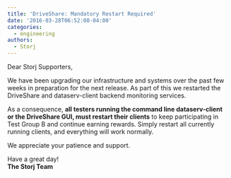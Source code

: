 ```yaml
---
title: 'DriveShare: Mandatory Restart Required'
date: '2016-03-28T06:52:00-04:00'
categories:
  - engineering
authors:
  - Storj
---
```

Dear Storj Supporters,  
  
We have been upgrading our infrastructure and systems over the past few weeks in preparation for the next release. As part of this we restarted the DriveShare and dataserv-client backend monitoring services.  

<!--more-->

As a consequence, **all testers running the command line dataserv-client or the DriveShare GUI, must restart their clients** to keep participating in Test Group B and continue earning rewards. Simply restart all currently running clients, and everything will work normally.  
  
We appreciate your patience and support.

Have a great day!  
**The Storj Team**
